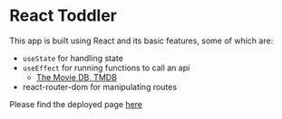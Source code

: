 # React Toddler

This app is built using React and its basic features, some of which are:

- `useState` for handling state
- `useEffect` for running functions to call an api
  - [The Movie DB, TMDB](https://developers.themoviedb.org/3/getting-started/introduction)
- react-router-dom for manipulating routes

Please find the deployed page [here](https://aanmeba.github.io/movie-curation/)
